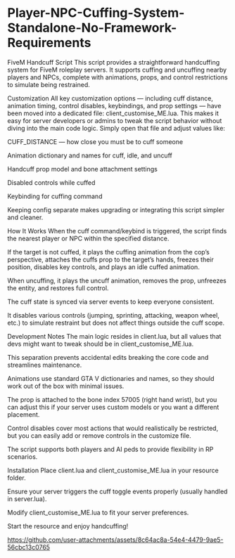 # Player-NPC-Cuffing-System-Standalone-No-Framework-Requirements

FiveM Handcuff Script
This script provides a straightforward handcuffing system for FiveM roleplay servers. It supports cuffing and uncuffing nearby players and NPCs, complete with animations, props, and control restrictions to simulate being restrained.

Customization
All key customization options — including cuff distance, animation timing, control disables, keybindings, and prop settings — have been moved into a dedicated file: client_customise_ME.lua.
This makes it easy for server developers or admins to tweak the script behavior without diving into the main code logic. Simply open that file and adjust values like:

CUFF_DISTANCE — how close you must be to cuff someone

Animation dictionary and names for cuff, idle, and uncuff

Handcuff prop model and bone attachment settings

Disabled controls while cuffed

Keybinding for cuffing command

Keeping config separate makes upgrading or integrating this script simpler and cleaner.

How It Works
When the cuff command/keybind is triggered, the script finds the nearest player or NPC within the specified distance.

If the target is not cuffed, it plays the cuffing animation from the cop’s perspective, attaches the cuffs prop to the target’s hands, freezes their position, disables key controls, and plays an idle cuffed animation.

When uncuffing, it plays the uncuff animation, removes the prop, unfreezes the entity, and restores full control.

The cuff state is synced via server events to keep everyone consistent.

It disables various controls (jumping, sprinting, attacking, weapon wheel, etc.) to simulate restraint but does not affect things outside the cuff scope.

Development Notes
The main logic resides in client.lua, but all values that devs might want to tweak should be in client_customise_ME.lua.

This separation prevents accidental edits breaking the core code and streamlines maintenance.

Animations use standard GTA V dictionaries and names, so they should work out of the box with minimal issues.

The prop is attached to the bone index 57005 (right hand wrist), but you can adjust this if your server uses custom models or you want a different placement.

Control disables cover most actions that would realistically be restricted, but you can easily add or remove controls in the customize file.

The script supports both players and AI peds to provide flexibility in RP scenarios.

Installation
Place client.lua and client_customise_ME.lua in your resource folder.

Ensure your server triggers the cuff toggle events properly (usually handled in server.lua).

Modify client_customise_ME.lua to fit your server preferences.

Start the resource and enjoy handcuffing!




https://github.com/user-attachments/assets/8c64ac8a-54e4-4479-9ae5-56cbc13c0765

